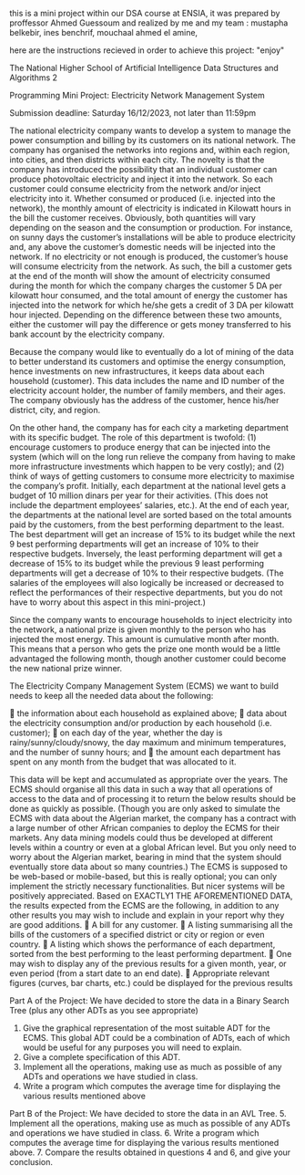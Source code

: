 this is a mini project within our DSA course at ENSIA, it was prepared by proffessor Ahmed Guessoum and realized by me and my team : mustapha belkebir, ines benchrif, mouchaal ahmed el amine,

here are the instructions recieved in order to achieve this project: "enjoy"


The National Higher School of Artificial Intelligence
Data Structures and Algorithms 2

Programming Mini Project:
Electricity Network Management System

Submission deadline: Saturday 16/12/2023, not later than 11:59pm

The national electricity company wants to develop a system to manage the power consumption and 
billing by its customers on its national network. The company has organised the networks into regions 
and, within each region, into cities, and then districts within each city. The novelty is that the company 
has introduced the possibility that an individual customer can produce photovoltaic electricity and 
inject it into the network. So each customer could consume electricity from the network and/or inject 
electricity into it. Whether consumed or produced (i.e. injected into the network), the monthly amount
of electricity is indicated in Kilowatt hours in the bill the customer receives. Obviously, both 
quantities will vary depending on the season and the consumption or production. For instance, on 
sunny days the customer’s installations will be able to produce electricity and, any above the 
customer’s domestic needs will be injected into the network. If no electricity or not enough is 
produced, the customer’s house will consume electricity from the network. As such, the bill a 
customer gets at the end of the month will show the amount of electricity consumed during the month 
for which the company charges the customer 5 DA per kilowatt hour consumed, and the total amount 
of energy the customer has injected into the network for which he/she gets a credit of 3 DA per 
kilowatt hour injected. Depending on the difference between these two amounts, either the customer 
will pay the difference or gets money transferred to his bank account by the electricity company.



Because the company would like to eventually do a lot of mining of the data to better understand its 
customers and optimise the energy consumption, hence investments on new infrastructures, it keeps 
data about each household (customer). This data includes the name and ID number of the electricity 
account holder, the number of family members, and their ages. The company obviously has the 
address of the customer, hence his/her district, city, and region.


On the other hand, the company has for each city a marketing department with its specific budget. The 
role of this department is twofold: (1) encourage customers to produce energy that can be injected into 
the system (which will on the long run relieve the company from having to make more infrastructure 
investments which happen to be very costly); and (2) think of ways of getting customers to consume 
more electricity to maximise the company’s profit. Initially, each department at the national level gets 
a budget of 10 million dinars per year for their activities. (This does not include the department 
employees’ salaries, etc.). At the end of each year, the departments at the national level are sorted 
based on the total amounts paid by the customers, from the best performing department to the least. 
The best department will get an increase of 15% to its budget while the next 9 best performing 
departments will get an increase of 10% to their respective budgets. Inversely, the least performing 
department will get a decrease of 15% to its budget while the previous 9 least performing departments 
will get a decrease of 10% to their respective budgets. (The salaries of the employees will also 
logically be increased or decreased to reflect the performances of their respective departments, but you 
do not have to worry about this aspect in this mini-project.)



Since the company wants to encourage households to inject electricity into the network, a national 
prize is given monthly to the person who has injected the most energy. This amount is cumulative 
month after month. This means that a person who gets the prize one month would be a little 
advantaged the following month, though another customer could become the new national prize 
winner.


The Electricity Company Management System (ECMS) we want to build needs to keep all the needed 
data about the following:



 the information about each household as explained above;
 data about the electricity consumption and/or production by each household (i.e. customer);
 on each day of the year, whether the day is rainy/sunny/cloudy/snowy, the day maximum and 
minimum temperatures, and the number of sunny hours; and 
 the amount each department has spent on any month from the budget that was allocated to it.



This data will be kept and accumulated as appropriate over the years.
The ECMS should organise all this data in such a way that all operations of access to the data and of 
processing it to return the below results should be done as quickly as possible. (Though you are only 
asked to simulate the ECMS with data about the Algerian market, the company has a contract with a 
large number of other African companies to deploy the ECMS for their markets. Any data mining 
models could thus be developed at different levels within a country or even at a global African level. 
But you only need to worry about the Algerian market, bearing in mind that the system should 
eventually store data about so many countries.)
The ECMS is supposed to be web-based or mobile-based, but this is really optional; you can only 
implement the strictly necessary functionalities. But nicer systems will be positively appreciated.
Based on EXACTLY1 THE AFOREMENTIONED DATA, the results expected from the ECMS are 
the following, in addition to any other results you may wish to include and explain in your report why 
they are good additions.
 A bill for any customer.
 A listing summarising all the bills of the customers of a specified district or city or region or 
even country.
 A listing which shows the performance of each department, sorted from the best performing to 
the least performing department.
 One may wish to display any of the previous results for a given month, year, or even period 
(from a start date to an end date).
 Appropriate relevant figures (curves, bar charts, etc.) could be displayed for the previous 
results


Part A of the Project: 
We have decided to store the data in a Binary Search Tree (plus any other ADTs as you see 
appropriate)
1. Give the graphical representation of the most suitable ADT for the ECMS. This global 
ADT could be a combination of ADTs, each of which would be useful for any 
purposes you will need to explain.
2. Give a complete specification of this ADT.
3. Implement all the operations, making use as much as possible of any ADTs and 
operations we have studied in class.
4. Write a program which computes the average time for displaying the various results
mentioned above



Part B of the Project: 
We have decided to store the data in an AVL Tree.
5. Implement all the operations, making use as much as possible of any ADTs and 
operations we have studied in class.
6. Write a program which computes the average time for displaying the various results
mentioned above. 
7. Compare the results obtained in questions 4 and 6, and give your conclusion.





